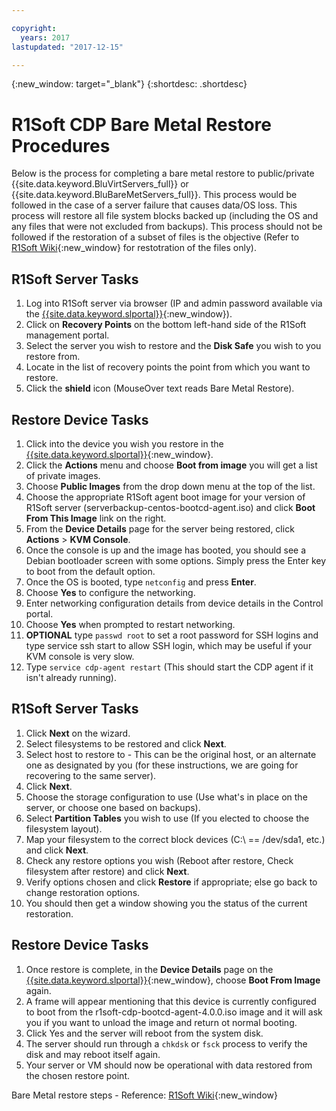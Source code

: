 ```yaml
---

copyright:
  years: 2017
lastupdated: "2017-12-15"

---
```

{:new_window: target="_blank"}
{:shortdesc: .shortdesc}

# R1Soft CDP Bare Metal Restore Procedures

Below is the process for completing a bare metal restore to public/private {{site.data.keyword.BluVirtServers_full}} or {{site.data.keyword.BluBareMetServers_full}}. This process would be followed in the case of a server failure that causes data/OS loss. This process will restore all file system blocks backed up (including the OS and any files that were not excluded from backups). This process should not be followed if the restoration of a subset of files is the objective (Refer to [R1Soft Wiki](http://wiki.r1soft.com/display/CDP/Restoring+Files){:new_window} for restotration of the files only).

## R1Soft Server Tasks 

1. Log into R1Soft server via browser (IP and admin password available via the [{{site.data.keyword.slportal}}](https://control.softlayer.com/){:new_window}).
2. Click on **Recovery Points** on the bottom left-hand side of the R1Soft management portal.
3. Select the server you wish to restore and the **Disk Safe** you wish to you restore from.
4. Locate in the list of recovery points the point from which you want to restore.
5. Click the **shield** icon (MouseOver text reads Bare Metal Restore).
 
 
## Restore Device Tasks 

1. Click into the device you wish you restore in the [{{site.data.keyword.slportal}}](https://control.softlayer.com/){:new_window}.
2. Click the **Actions** menu and choose **Boot from image** you will get a list of private images.
3. Choose **Public Images** from the drop down menu at the top of the list.
4. Choose the appropriate R1Soft agent boot image for your version of R1Soft server (serverbackup-centos-bootcd-agent.iso) and click **Boot From This Image** link on the right.
5. From the **Device Details** page for the server being restored, click **Actions** > **KVM Console**.
6. Once the console is up and the image has booted, you should see a Debian bootloader screen with some options.  Simply press the Enter key to boot from the default option.
7. Once the OS is booted, type `netconfig` and press **Enter**.
8. Choose **Yes** to configure the networking.
9. Enter networking configuration details from device details in the Control portal.
10. Choose **Yes** when prompted to restart networking.
11. **OPTIONAL** type `passwd root` to set a root password for SSH logins and type service ssh start to allow SSH login, which may be useful if your KVM console is very slow.
12. Type `service cdp-agent restart` (This should start the CDP agent if it isn't already running).


## R1Soft Server Tasks 

1. Click **Next** on the wizard.
2. Select filesystems to be restored and click **Next**.
3. Select host to restore to - This can be the original host, or an alternate one as designated by you (for these instructions, we are going for recovering to the same server).
4. Click **Next**.
5. Choose the storage configuration to use (Use what's in place on the server, or choose one based on backups).
6. Select **Partition Tables** you wish to use (If you elected to choose the filesystem layout).
7. Map your filesystem to the correct block devices (C:\ == /dev/sda1, etc.) and click **Next**.
8. Check any restore options you wish (Reboot after restore, Check filesystem after restore) and click **Next**.
9. Verify options chosen and click **Restore** if appropriate; else go back to change restoration options.
10. You should then get a window showing you the status of the current restoration.


## Restore Device Tasks 

1. Once restore is complete, in the **Device Details** page on the [{{site.data.keyword.slportal}}](https://control.softlayer.com/){:new_window}, choose **Boot From Image** again.
2. A frame will appear mentioning that this device is currently configured to boot from the r1soft-cdp-bootcd-agent-4.0.0.iso image and it will ask you if you want to unload the image and return ot normal booting.
3. Click Yes and the server will reboot from the system disk.
4. The server should run through a `chkdsk` or `fsck` process to verify the disk and may reboot itself again.
5. Your server or VM should now be operational with data restored from the chosen restore point.


Bare Metal restore steps - Reference: [R1Soft Wiki](http://wiki.r1soft.com/display/CDP/Bare-Metal+Restore){:new_window}
